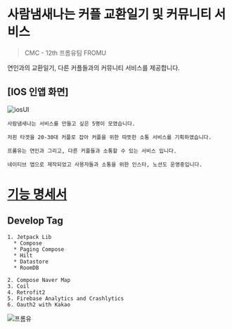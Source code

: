 # 사람냄새나는 커플 교환일기 및 커뮤니티 서비스

> CMC - 12th 프롬유팀 FROMU

연인과의 교환일기, 다른 커플들과의 커뮤니티 서비스를 제공합니다.

## [IOS 인앱 화면]
![iosUI](https://github.com/shintaewon/FROMU_iOS/assets/53418280/1f1dc75e-0061-47b4-bd1f-a39f5ae15f18)


```
사람냄새나는 서비스를 만들고 싶은 5명이 모였습니다.

저흰 타겟을 20-30대 커플로 잡아 커플을 위한 따뜻한 소통 서비스를 기획하였습니다.

프롬유는 연인과 그리고, 다른 커플들과 소통할 수 있는 서비스 입니다.

네이티브 앱으로 제작되었고 사용자들과 소통을 위한 인스타, 노션도 운영중입니다.
```
# [기능 명세서](https://www.figma.com/file/LNBqy6BbZoLmvTrbsaGqCD/FROMU-%EA%B8%B0%EB%8A%A5-%EB%AA%85%EC%84%B8%EC%84%9C?type=design&node-id=0%3A1&mode=design&t=wNuAKNeo1WuSAx4S-1)

## Develop Tag 

```
1. Jetpack Lib
  * Compose
  * Paging Compose
  * Hilt
  * Datastore
  * RoomDB

2. Compose Naver Map
3. Coil
4. Retrofit2
5. Firebase Analytics and Crashlytics
6. Oauth2 with Kakao
```


![프롬유](https://github.com/shintaewon/FROMU_iOS/assets/53418280/65760827-a153-4968-ab48-d17828bbfc0a)
